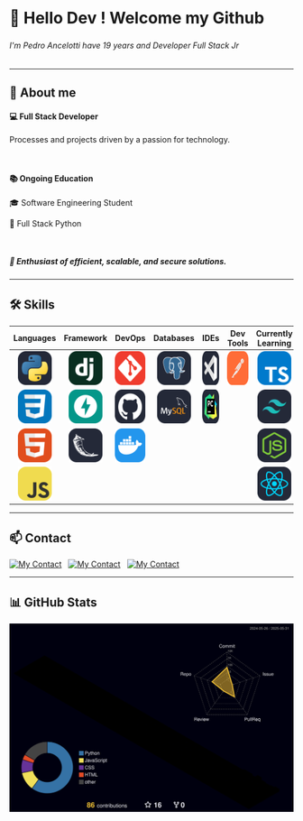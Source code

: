 <br clear="both">

<h1 align="left">👋 Hello Dev ! Welcome my Github</h1>

###

<h6 align="left">I'm Pedro Ancelotti have 19 years and Developer Full Stack Jr </h6>

---

## 🚀 About me

<h4 align="left">💻 Full Stack Developer</h4>
<p>Processes and projects driven by a passion for technology.</p>
<br>
<h4 align="left">📚 Ongoing Education</h4>

  <p>🎓 Software Engineering Student</p>
  <p>🐍 Full Stack Python</p>

<br>  
<h5> 🌟 Enthusiast of efficient, scalable, and secure solutions.</h5>


---

## 🛠️ Skills


| Languages | Framework | DevOps | Databases | IDEs | Dev Tools | Currently Learning |
|:---:|:---:|:---:|:---:|:---:|:---:|:---:|
| <img src="https://github.com/tandpfun/skill-icons/blob/main/icons/Python-Dark.svg" height="60" title="Python"/>| <img src="https://github.com/tandpfun/skill-icons/blob/main/icons/Django.svg" height="60" title="Django" /> |<img src="https://github.com/tandpfun/skill-icons/blob/main/icons/Git.svg" height="60" title="Git"  />|<img src="https://github.com/tandpfun/skill-icons/blob/main/icons/PostgreSQL-Dark.svg" height="60" title="PostgreSQL" />|<img src="https://github.com/tandpfun/skill-icons/blob/main/icons/VSCode-Dark.svg" height="60" title="Visual Studio Code"/>|<img src="https://github.com/tandpfun/skill-icons/blob/main/icons/Postman.svg" height="60" title="Postman" />|  <img src="https://github.com/tandpfun/skill-icons/blob/main/icons/TypeScript.svg" height="60" title="TypeScript" />
| <img src="https://github.com/tandpfun/skill-icons/blob/main/icons/CSS.svg" height="60" title="CSS3" /> | <img src="https://github.com/tandpfun/skill-icons/blob/main/icons/FastAPI.svg" height="60" title="FastAPI"  /> |<img src="https://github.com/tandpfun/skill-icons/blob/main/icons/Github-Dark.svg" height="60" title="GitHub" />| <img src="https://github.com/tandpfun/skill-icons/blob/main/icons/MySQL-Dark.svg" height="60" title="MySQL"  />|<img src="https://github.com/tandpfun/skill-icons/blob/main/icons/PyCharm-Dark.svg" height="60" title="PyCharm" />| |<img src="https://github.com/tandpfun/skill-icons/blob/main/icons/TailwindCSS-Dark.svg" height="60" title="Tailwind CSS"/>
|<img src="https://github.com/tandpfun/skill-icons/blob/main/icons/HTML.svg" height="60" title="HTML%" />|<img src="https://github.com/tandpfun/skill-icons/blob/main/icons/Flask-Dark.svg" height="60" title="Flask" />|<img src="https://github.com/tandpfun/skill-icons/blob/main/icons/Docker.svg" height="60" alt="docker logo" title="Docker - containers e deploy"  />|| || <img src="https://github.com/tandpfun/skill-icons/blob/main/icons/NodeJS-Dark.svg" height="60" title="Node" />
| <img src="https://github.com/tandpfun/skill-icons/blob/main/icons/JavaScript.svg" height="60" title="Javascript" />||||||<img src="https://github.com/tandpfun/skill-icons/blob/main/icons/React-Dark.svg" height="60" title="React" />


  
---

## 📫 Contact

 [![My Contact](https://skillicons.dev/icons?i=linkedin&theme=dark&perline=15)](https://www.linkedin.com/in/pedro-henrique-ancelotti9a7134260/)&nbsp;&nbsp;
 [![My Contact](https://skillicons.dev/icons?i=instagram&theme=dark&perline=15)](https://www.instagram.com/ancelott1/)&nbsp;&nbsp;
 [![My Contact](https://skillicons.dev/icons?i=gmail&theme=dark&perline=15)](malito:pedroh.moliveira20@gmail.com)


---

## 📊 GitHub Stats

![3D Profile](./profile-3d-contrib/profile-night-rainbow.svg)

